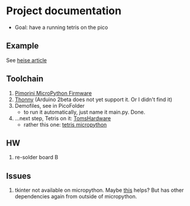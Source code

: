 # Project documentation

* Goal: have a running tetris on the pico

## Example

See [heise article](https://www.heise.de/tests/Ausprobiert-Pimoroni-Picodisplay-fuer-Raspi-Pico-5055596.html?seite=all&hg=1&hgi=8&hgf=false)

## Toolchain

1. [Pimorini MicroPython Firmware](https://github.com/pimoroni/pimoroni-pico/releases)
1. [Thonny](https://thonny.org/) (Arduino 2beta does not yet support it. Or I didn't find it)
1. Demofiles, see in PicoFolder
   * to run it automatically, just name it main.py. Done.
1. ...next step, Tetris on it: [TomsHardware](https://www.tomshardware.com/news/pico-tetris-display-pack-demo)
   * rather this one: [tetris micropython](https://github.com/nahog/pico-tetris)

## HW

1. re-solder board B

## Issues

1. tkinter not available on micropython. Maybe [this](https://github.com/MatthiasLienhard/micropython_mqtt_controller) helps? But has other dependencies again from outside of micropython.
